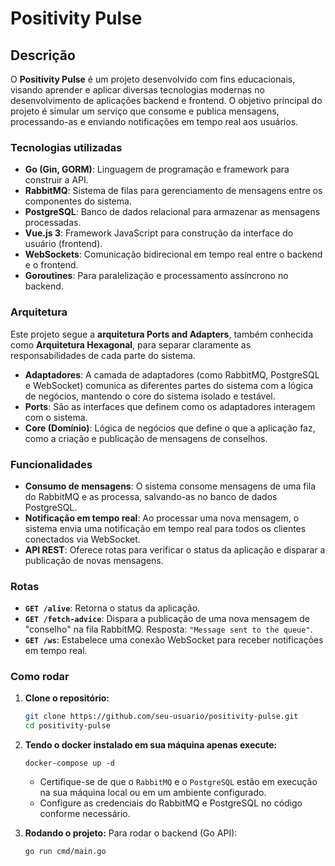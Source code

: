 # Positivity Pulse

## Descrição

O **Positivity Pulse** é um projeto desenvolvido com fins educacionais, visando aprender e aplicar diversas tecnologias modernas no desenvolvimento de aplicações backend e frontend. O objetivo principal do projeto é simular um serviço que consome e publica mensagens, processando-as e enviando notificações em tempo real aos usuários.

### Tecnologias utilizadas

- **Go (Gin, GORM)**: Linguagem de programação e framework para construir a API.
- **RabbitMQ**: Sistema de filas para gerenciamento de mensagens entre os componentes do sistema.
- **PostgreSQL**: Banco de dados relacional para armazenar as mensagens processadas.
- **Vue.js 3**: Framework JavaScript para construção da interface do usuário (frontend).
- **WebSockets**: Comunicação bidirecional em tempo real entre o backend e o frontend.
- **Goroutines**: Para paralelização e processamento assíncrono no backend.

### Arquitetura

Este projeto segue a **arquitetura Ports and Adapters**, também conhecida como **Arquitetura Hexagonal**, para separar claramente as responsabilidades de cada parte do sistema.

- **Adaptadores**: A camada de adaptadores (como RabbitMQ, PostgreSQL e WebSocket) comunica as diferentes partes do sistema com a lógica de negócios, mantendo o core do sistema isolado e testável.
- **Ports**: São as interfaces que definem como os adaptadores interagem com o sistema.
- **Core (Domínio)**: Lógica de negócios que define o que a aplicação faz, como a criação e publicação de mensagens de conselhos.

### Funcionalidades

- **Consumo de mensagens**: O sistema consome mensagens de uma fila do RabbitMQ e as processa, salvando-as no banco de dados PostgreSQL.
- **Notificação em tempo real**: Ao processar uma nova mensagem, o sistema envia uma notificação em tempo real para todos os clientes conectados via WebSocket.
- **API REST**: Oferece rotas para verificar o status da aplicação e disparar a publicação de novas mensagens.

### Rotas

- **`GET /alive`**: Retorna o status da aplicação.
- **`GET /fetch-advice`**: Dispara a publicação de uma nova mensagem de "conselho" na fila RabbitMQ. Resposta: `"Message sent to the queue"`.
- **`GET /ws`**: Estabelece uma conexão WebSocket para receber notificações em tempo real.

### Como rodar

1. **Clone o repositório:**

   ```bash
   git clone https://github.com/seu-usuario/positivity-pulse.git
   cd positivity-pulse
2. **Tendo o docker instalado em sua máquina apenas execute:**

   `docker-compose up -d`
   - Certifique-se de que o `RabbitMQ` e o `PostgreSQL` estão em execução na sua máquina local ou em um ambiente configurado.
   - Configure as credenciais do RabbitMQ e PostgreSQL no código conforme necessário.
3. **Rodando o projeto:**
   Para rodar o backend (Go API):
   
   ```bash
   go run cmd/main.go
